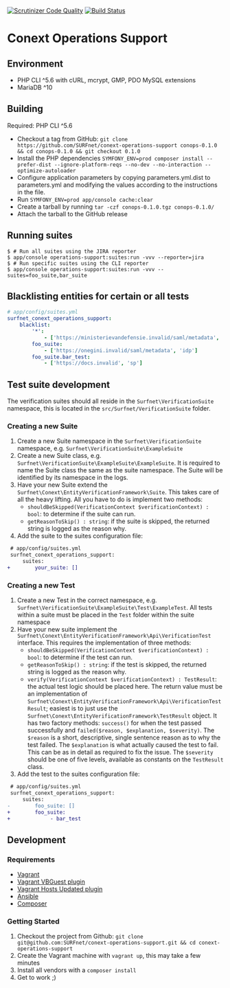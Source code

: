 [![Scrutinizer Code Quality](https://scrutinizer-ci.com/g/SURFnet/conext-operations-support/badges/quality-score.png?b=develop)](https://scrutinizer-ci.com/g/SURFnet/conext-operations-support/?branch=develop)
[![Build Status](https://travis-ci.org/SURFnet/conext-operations-support.svg?branch=develop)](https://travis-ci.org/SURFnet/conext-operations-support)

# Conext Operations Support

## Environment

 * PHP CLI ^5.6 with cURL, mcrypt, GMP, PDO MySQL extensions
 * MariaDB ^10

## Building

Required: PHP CLI ^5.6

 * Checkout a tag from GitHub: `git clone https://github.com/SURFnet/conext-operations-support conops-0.1.0 && cd conops-0.1.0 && git checkout 0.1.0`
 * Install the PHP dependencies `SYMFONY_ENV=prod composer install --prefer-dist --ignore-platform-reqs --no-dev --no-interaction --optimize-autoloader`
 * Configure application parameters by copying parameters.yml.dist to parameters.yml and modifying the values
   according to the instructions in the file.
 * Run `SYMFONY_ENV=prod app/console cache:clear`
 * Create a tarball by running `tar -czf conops-0.1.0.tgz conops-0.1.0/`
 * Attach the tarball to the GitHub release

## Running suites

```console
$ # Run all suites using the JIRA reporter
$ app/console operations-support:suites:run -vvv --reporter=jira
$ # Run specific suites using the CLI reporter
$ app/console operations-support:suites:run -vvv --suites=foo_suite,bar_suite
```

## Blacklisting entities for certain or all tests

```yml
# app/config/suites.yml
surfnet_conext_operations_support:
    blacklist:
        '*':
            - ['https://ministerievandefensie.invalid/saml/metadata', 'idp']
        foo_suite:
            - ['https://onegini.invalid/saml/metadata', 'idp']
        foo_suite.bar_test:
            - ['https://docs.invalid', 'sp']
```

## Test suite development

The verification suites should all reside in the `Surfnet\VerificationSuite` namespace, this is located in the
 `src/Surfnet/VerificationSuite` folder.

### Creating a new Suite

1. Create a new Suite namespace in the `Surfnet\VerificationSuite` namespace, e.g. `Surfnet\VerificationSuite\ExampleSuite`
2. Create a new Suite class, e.g. `Surfnet\VerificationSuite\ExampleSuite\ExampleSuite`. It is required to name the Suite
class the same as the suite namespace. The Suite will be identified by its namespace
 in the logs.
3. Have your new Suite extend the `Surfnet\Conext\EntityVerificationFramework\Suite`. This takes care of all the heavy
 lifting. All you have to do is implement two methods:
    - `shouldBeSkipped(VerificationContext $verificationContext) : bool`: to determine if the suite can run.
    - `getReasonToSkip() : string`: if the suite is skipped, the returned string is logged as the reason why.
4. Add the suite to the suites configuration file:

```diff
 # app/config/suites.yml
 surfnet_conext_operations_support:
     suites:
+        your_suite: []
```

### Creating a new Test

1. Create a new Test in the correct namespace, e.g. `Surfnet\VerificationSuite\ExampleSuite\Test\ExampleTest`. All tests
 within a suite must be placed in the `Test` folder within the suite namespace
2. Have your new suite implement the `Surfnet\Conext\EntityVerificationFramework\Api\VerificationTest` interface. This
 requires the implementation of three methods:
    - `shouldBeSkipped(VerificationContext $verificationContext) : bool`: to determine if the test can run.
    - `getReasonToSkip() : string`: if the test is skipped, the returned string is logged as the reason why.
    - `verify(VerificationContext $verificationContext) : TestResult`: the actual test logic should be placed here. The
     return value must be an implementation of `Surfnet\Conext\EntityVerificationFramework\Api\VerificationTestResult`;
     easiest is to just use the `Surfnet\Conext\EntityVerificationFramework\TestResult` object. It has two factory
     methods: `success()` for when the test passed successfully and `failed($reason, $explanation, $severity)`. The
     `$reason` is a short, descriptive, single sentence reason as to why the test failed. The `$explanation` is what
     actually caused the test to fail. This can be as in detail as required to fix the issue. The `$severity` should be
     one of five levels, available as constants on the `TestResult` class.
4. Add the test to the suites configuration file:

```diff
 # app/config/suites.yml
 surfnet_conext_operations_support:
     suites:
-        foo_suite: []
+        foo_suite:
+             - bar_test
```

## Development

### Requirements

- [Vagrant][1]
- [Vagrant VBGuest plugin][2]
- [Vagrant Hosts Updated plugin][3]
- [Ansible][4]
- [Composer][5]

### Getting Started

1. Checkout the project from Github: `git clone git@github.com:SURFnet/conext-operations-support.git && cd conext-operations-support`
2. Create the Vagrant machine with `vagrant up`, this may take a few minutes
3. Install all vendors with a `composer install`
4. Get to work ;)

[1]: https://www.vagrantup.com/
[2]: https://github.com/dotless-de/vagrant-vbguest
[3]: https://github.com/cogitatio/vagrant-hostsupdater
[4]: http://www.ansible.com/
[5]: https://getcomposer.org/
